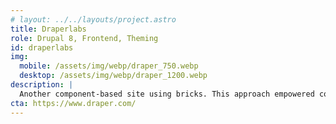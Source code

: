 ```yaml
---
# layout: ../../layouts/project.astro
title: Draperlabs
role: Drupal 8, Frontend, Theming
id: draperlabs
img:
  mobile: /assets/img/webp/draper_750.webp
  desktop: /assets/img/webp/draper_1200.webp
description: |
  Another component-based site using bricks. This approach empowered content editors through an increase in site control without messing with the integrity of the design.
cta: https://www.draper.com/
---
```


